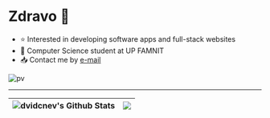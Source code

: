 <h1>Zdravo 👋</h1>

<ul>
  <li>⭐ Interested in developing software apps and full-stack websites</li>
  <li>🔭 Computer Science student at UP FAMNIT</li>
  <li>📥 Contact me by <a href="mailto:david.chonev10@gmail.com">e-mail</a></li>
</ul>

![pv](https://pageview.vercel.app/?github_user=dvidcnev)</p>
<hr>




<p align="center">
  
  | ![dvidcnev's Github Stats](https://github-readme-stats.vercel.app/api?username=dvidcnev&show_icons=true&theme=shadow_red) |  <img align="center" src="https://github-readme-stats.vercel.app/api/top-langs/?username=dvidcnev&layout=donut&theme=shadow_red" />  |
| :--- | --- |
</p>

